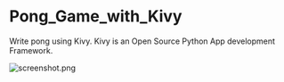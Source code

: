 # Pong_Game_with_Kivy
Write pong using Kivy. Kivy is an Open Source Python App development Framework.

![screenshot.png]('./imgs/pong.png')
